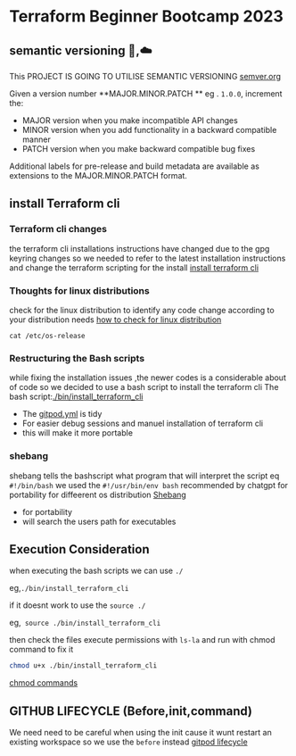 # Terraform Beginner Bootcamp 2023


## semantic versioning :mage:,:cloud:
This PROJECT IS GOING TO UTILISE SEMANTIC VERSIONING 
[semver.org](https://semver.org/)

Given a version number **MAJOR.MINOR.PATCH ** eg . `1.0.0`, increment the:

* MAJOR version when you make incompatible API changes
* MINOR version when you add functionality in a backward compatible manner
* PATCH version when you make backward compatible bug fixes

Additional labels for pre-release and build metadata are available as extensions to the MAJOR.MINOR.PATCH format.

## install Terraform cli
### Terraform cli changes
the terraform cli installations instructions have changed due to the gpg keyring changes so we needed to refer to the latest installation instructions and change the terraform scripting for the install
[install terraform cli](https://developer.hashicorp.com/terraform/tutorials/aws-get-started/install-cli#install-terraform)

### Thoughts for linux distributions 
check for the linux distribution to identify any code change according to your distribution needs 
[how to check for linux distribution ](https://www.ionos.com/digitalguide/server/know-how/how-to-check-your-linux-version/)

```
cat /etc/os-release
```

### Restructuring the Bash scripts 
while fixing the installation issues ,the newer codes is a considerable about of code so we decided to use a bash script to install the terraform cli
The bash script:[./bin/install_terraform_cli](./bin/install_terraform_cli)

- The [gitpod.yml](.gitpod.yml) is tidy
- For easier debug sessions and manuel installation of terraform cli 
- this will make it more portable 
### shebang
 shebang tells the bashscript what program that will interpret the script eq `#!/bin/bash`
 we used the `#!/usr/bin/env bash` recommended by chatgpt for portability for diffeerent os distribution
[Shebang](https://en.wikipedia.org/wiki/Shebang_(Unix))

- for portability
- will search the users path for executables 

## Execution Consideration
when executing the bash scripts we can use `./`

eg,`./bin/install_terraform_cli`

if it doesnt work to use the `source ./ `

eg,` source ./bin/install_terraform_cli`

then check the files execute permissions with `ls-la` and run with chmod command to fix it 

```sh
chmod u+x ./bin/install_terraform_cli 
```
[chmod commands](https://en.wikipedia.org/wiki/Chmod)


## GITHUB LIFECYCLE (Before,init,command)
We need need to be careful when using the init cause it wunt restart an existing workspace so we use the `before` instead 
[gitpod lifecycle](https://www.gitpod.io/docs/configure/workspaces/tasks)
